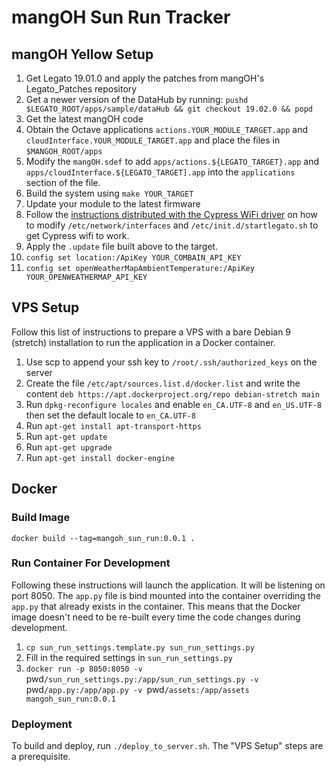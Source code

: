 # mangOH Sun Run Tracker

## mangOH Yellow Setup

1. Get Legato 19.01.0 and apply the patches from mangOH's Legato_Patches repository
1. Get a newer version of the DataHub by running: `pushd $LEGATO_ROOT/apps/sample/dataHub && git checkout 19.02.0 && popd`
1. Get the latest mangOH code
1. Obtain the Octave applications `actions.YOUR_MODULE_TARGET.app` and
   `cloudInterface.YOUR_MODULE_TARGET.app` and place the files in `$MANGOH_ROOT/apps`
1. Modify the `mangOH.sdef` to add `apps/actions.${LEGATO_TARGET}.app` and
   `apps/cloudInterface.${LEGATO_TARGET].app` into the `applications` section of the file.
1. Build the system using `make YOUR_TARGET`
1. Update your module to the latest firmware
1. Follow the [instructions distributed with the Cypress WiFi
   driver](https://github.com/mangOH/mangOH/blob/master/linux_kernel_modules/cypwifi/README.md) on
   how to modify `/etc/network/interfaces` and `/etc/init.d/startlegato.sh` to get Cypress wifi to
   work.
1. Apply the `.update` file built above to the target.
1. `config set location:/ApiKey YOUR_COMBAIN_API_KEY`
1. `config set openWeatherMapAmbientTemperature:/ApiKey YOUR_OPENWEATHERMAP_API_KEY`


## VPS Setup
Follow this list of instructions to prepare a VPS with a bare Debian 9 (stretch)
installation to run the application in a Docker container.
1. Use scp to append your ssh key to `/root/.ssh/authorized_keys` on the server
1. Create the file `/etc/apt/sources.list.d/docker.list` and write the content
   `deb https://apt.dockerproject.org/repo debian-stretch main`
1. Run `dpkg-reconfigure locales` and enable `en_CA.UTF-8` and `en_US.UTF-8` then set the default locale to `en_CA.UTF-8`
1. Run `apt-get install apt-transport-https`
1. Run `apt-get update`
1. Run `apt-get upgrade`
1. Run `apt-get install docker-engine`


## Docker

### Build Image
`docker build --tag=mangoh_sun_run:0.0.1 .`

### Run Container For Development
Following these instructions will launch the application. It will be listening on port 8050. The
`app.py` file is bind mounted into the container overriding the `app.py` that already exists in the
container. This means that the Docker image doesn't need to be re-built every time the code changes
during development.
1. `cp sun_run_settings.template.py sun_run_settings.py`
1. Fill in the required settings in `sun_run_settings.py`
1. `docker run -p 8050:8050 -v `pwd`/sun_run_settings.py:/app/sun_run_settings.py -v `pwd`/app.py:/app/app.py -v `pwd`/assets:/app/assets mangoh_sun_run:0.0.1`

### Deployment
To build and deploy, run `./deploy_to_server.sh`.  The "VPS Setup" steps are a prerequisite.
